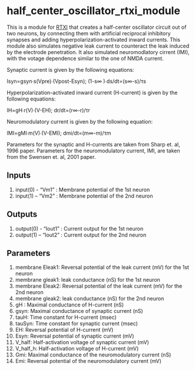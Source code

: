 # half_center_oscillator_rtxi_module


This is a module for [RTXI](http://rtxi.org/) that creates a half-center oscillator circuit out of two neurons, by connecting them with artificial reciprocal inhibitory synapses and adding hyperpolarization-activated inward currents. This module also simulates negative leak current to counteract the leak induced by the electrode penetration. It also simulated neuromodlatory cirrent (IMI), with the votage dependence similar to the one of NMDA current.

Synaptic current is given by the following equations:

Isyn=gsyn∙s(Vpre)∙(Vpost-Esyn);   (1-s∞ )∙ds/dt=(s∞-s)/τs 

Hyperpolarization-activated inward current (H-current) is given by the following equations:

IH=gH∙r(V)∙(V-EH); 	dr/dt=(r∞-r)/τr

Neuromodulatory current is given by the following equation:

IMI=gMI∙m(V)∙(V-EMI); 	dmi/dt=(m∞-m)/τm

Parameters for the synaptic and H-currents are taken from Sharp et. al, 1996 paper. Parameters for the neuromodulatory current, IMI, are taken from the Swensen et. al, 2001 paper. 

## Inputs
1.	input(0) -  “Vm1” : Membrane potential of the 1st neuron
2.	input(1) – “Vm2” : Membrane potential of the 2nd neuron

## Outputs
1.	output(0) -  “Iout1” : Current output for the 1st neuron
2.	output(1) – “Iout2” : Current output for the 2nd neuron

## Parameters
1.	membrane Eleak1: Reversal potential of the leak current (mV) for the 1st neuron
2.	membrane gleak1: leak conductance (nS) for the 1st neuron
3.	membrane Eleak2: Reversal potential of the leak current (mV) for the 2nd neuron
4.	membrane gleak2: leak conductance (nS) for the 2nd neuron
5.	gH : Maximal conductance of H-current (nS)
6.	gsyn: Maximal conductance of synaptic current (nS)
7.	tauH: Time constant for H-current (msec)
8.	tauSyn: Time constant for synaptic current (msec)
13.	EH: Reversal potential of H-current (mV)
14.	Esyn: Reversal potential of synaptic current (mV)
15.	V_half: Half-activation voltage of synaptic current (mV)
16.	V_half_h: Half-activation voltage of H-current (mV)
17.	Gmi: Maximal conductance of the neuromodulatory current (nS)
18.	Emi: Reversal potential of the neuromodulatory current (mV)


